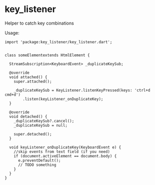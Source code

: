 # key_listener
Helper to catch key combinations

Usage:

    import 'package:key_listener/key_listener.dart';
    
    
    class someElementextends HtmlElement {
    
      StreamSubscription<KeyboardEvent> _duplicateKeySub;
    
      @override
      void attached() {
        super.attached();
        
        _duplicateKeySub = KeyListener.listenKeyPressed(keys: 'ctrl+d cmd+d')
            .listen(keyListener_onDuplicateKey);
      }
      
      @override
      void detached() {
        _duplicateKeySub?.cancel();
        _duplicateKeySub = null;
        
        super.detached();
      }
      
      void keyListener_onDuplicateKey(KeyboardEvent e) {
        //skip events from text field (if you need)
        if (document.activeElement == document.body) {
          e.preventDefault();
          // TODO something
        }
      }
    }

